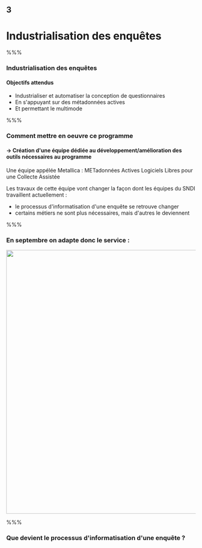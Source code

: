 <!-- .slide: data-background-image="images/ensai.png" data-background-size="600px" class="chapter" -->

## 3

<h1>Industrialisation des enquêtes</h1>

%%%

<!-- .slide: class="slide" data-background-image="images/ensai.png" data-background-size="600px" -->

### Industrialisation des enquêtes

#### Objectifs attendus

- Industrialiser et automatiser la conception de questionnaires
- En s'appuyant sur des métadonnées actives
- Et permettant le multimode

%%%

<!-- .slide: class="slide" data-background-image="images/ensai.png" data-background-size="600px" -->

### Comment mettre en oeuvre ce programme

#### -> Création d'une équipe dédiée au développement/amélioration des outils nécessaires au programme

Une équipe appélée Metallica : METadonnées Actives Logiciels Libres pour une Collecte Assistée

Les travaux de cette équipe vont changer la façon dont les équipes du SNDI travaillent actuellement :

- le processus d'informatisation d'une enquête se retrouve changer
- certains métiers ne sont plus nécessaires, mais d'autres le deviennent

%%%

<!-- .slide: class="slide" data-background-image="images/ensai.png" data-background-size="600px" -->

### En septembre on adapte donc le service :

<div class="center">
	<img src="images/organigramme.png" width="700px" />
</div>

%%%

<!-- .slide: class="slide" data-background-image="images/ensai.png" data-background-size="600px" -->

### Que devient le processus d'informatisation d'une enquête ?
